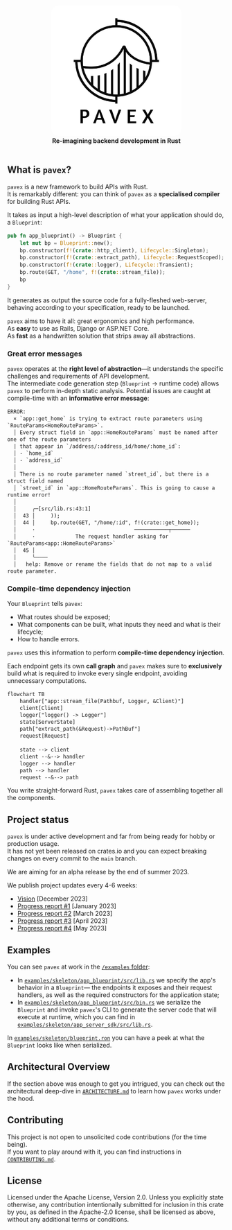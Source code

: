 <div align="center">
 <img src="https://raw.githubusercontent.com/LukeMathWalker/pavex/main/logo.webp" width="300" alt="pavex" style="border-radius: 5%">
 <br>
 <strong>
   Re-imagining backend development in Rust
 </strong>
</div>

<br>

## What is `pavex`?

`pavex` is a new framework to build APIs with Rust.  
It is remarkably different: you can think of `pavex` as a **specialised compiler** for building Rust APIs.  

It takes as input a high-level description of what your application should do, a `Blueprint`:

```rust
pub fn app_blueprint() -> Blueprint {
    let mut bp = Blueprint::new();
    bp.constructor(f!(crate::http_client), Lifecycle::Singleton);
    bp.constructor(f!(crate::extract_path), Lifecycle::RequestScoped);
    bp.constructor(f!(crate::logger), Lifecycle::Transient);
    bp.route(GET, "/home", f!(crate::stream_file));
    bp
}
```

It generates as output the source code for a fully-fleshed web-server, behaving according to your specification, ready
to be launched.

`pavex` aims to have it all: great ergonomics and high performance.   
As **easy** to use as Rails, Django or ASP.NET Core.  
As **fast** as a handwritten solution that strips away all abstractions.

### Great error messages

`pavex` operates at the **right level of abstraction**—it understands the specific challenges and requirements of API development.  
The intermediate code generation step (`Blueprint` -> runtime code) allows `pavex` to perform in-depth static analysis. Potential issues
are caught at compile-time with an **informative error message**:

```text
ERROR:
  × `app::get_home` is trying to extract route parameters using `RouteParams<HomeRouteParams>`.
  │ Every struct field in `app::HomeRouteParams` must be named after one of the route parameters 
  | that appear in `/address/:address_id/home/:home_id`:
  │ - `home_id`
  │ - `address_id`
  │
  │ There is no route parameter named `street_id`, but there is a struct field named
  │ `street_id` in `app::HomeRouteParams`. This is going to cause a runtime error!
  │
  │     ╭─[src/lib.rs:43:1]
  │  43 │     ));
  │  44 │     bp.route(GET, "/home/:id", f!(crate::get_home));
  │     ·                                ───────────┬──────
  │     ·             The request handler asking for `RouteParams<app::HomeRouteParams>`
  │  45 │     
  │     ╰────
  │   help: Remove or rename the fields that do not map to a valid route parameter.
```

### Compile-time dependency injection

Your `Blueprint` tells `pavex`:

- What routes should be exposed;
- What components can be built, what inputs they need and what is their lifecycle;
- How to handle errors.

`pavex` uses this information to perform **compile-time dependency injection**.  

Each endpoint gets its own **call graph** and `pavex` makes sure to **exclusively** build what is required to invoke every single endpoint, 
avoiding unnecessary computations.

```mermaid
flowchart TB
    handler["app::stream_file(Pathbuf, Logger, &Client)"]
    client[Client]
    logger["logger() -> Logger"]
    state[ServerState]
    path["extract_path(&Request)->PathBuf"]
    request[Request]

    state --> client
    client --&--> handler
    logger --> handler
    path --> handler
    request --&--> path
```

You write straight-forward Rust, `pavex` takes care of assembling together all the components. 

## Project status

`pavex` is under active development and far from being ready for hobby or production usage.  
It has not yet been released on crates.io and you can expect breaking changes on every commit to the `main` branch.

We are aiming for an alpha release by the end of summer 2023.

We publish project updates every 4-6 weeks:

- [Vision](https://www.lpalmieri.com/posts/a-taste-of-pavex-rust-web-framework/) [December 2023]
- [Progress report #1](https://www.lpalmieri.com/posts/pavex-progress-report-01/) [January 2023]
- [Progress report #2](https://www.lpalmieri.com/posts/pavex-progress-report-02/) [March 2023]
- [Progress report #3](https://www.lpalmieri.com/posts/pavex-progress-report-03/) [April 2023]
- [Progress report #4](https://www.lpalmieri.com/posts/pavex-progress-report-04/) [May 2023]

## Examples

You can see `pavex` at work in the [`/examples` folder](./examples):

- In [`examples/skeleton/app_blueprint/src/lib.rs`](./examples/skeleton/app_blueprint/src/lib.rs) we specify the app's behavior in
  a `Blueprint`—
  the endpoints it exposes and their request handlers, as well as the required constructors for the application state;
- In [`examples/skeleton/app_blueprint/src/bin.rs`](./examples/skeleton/app_blueprint/src/bin.rs) we serialize the `Blueprint` and
  invoke `pavex`'s CLI to generate the server code that will execute at runtime, which you can find in
  [`examples/skeleton/app_server_sdk/src/lib.rs`](./examples/skeleeton/app_server_sdk/src/lib.rs).

In [`examples/skeleton/blueprint.ron`](./examples/skeleton/blueprint.ron) you can have a peek at what
the `Blueprint` looks like when serialized.

## Architectural Overview

If the section above was enough to get you intrigued, you can check out the architectural deep-dive
in [`ARCHITECTURE.md`](ARCHITECTURE.md) to learn how `pavex` works under the hood.

## Contributing

This project is not open to unsolicited code contributions (for the time being).  
If you want to play around with it, you can find instructions in [`CONTRIBUTING.md`](CONTRIBUTING.md).

## License

Licensed under the Apache License, Version 2.0.
Unless you explicitly state otherwise, any contribution intentionally submitted for inclusion in this crate by you, as
defined in the Apache-2.0 license, shall be licensed as above, without any additional terms or conditions.
